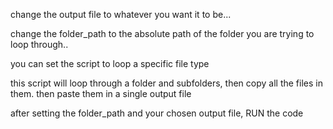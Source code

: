 change the output file to whatever you want it to be...

change the folder_path to the absolute path of the folder you are trying to loop through..

you can set the script to loop a specific file type

this script will loop through a folder and subfolders, then copy all the files in them. then paste them in a single output file

after setting the folder_path and your chosen output file, RUN the code 
